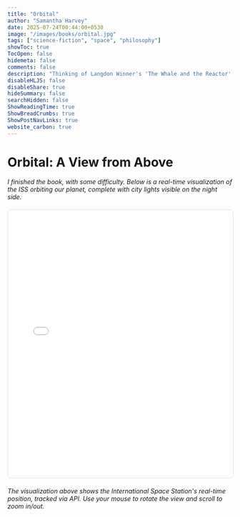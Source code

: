 ```yaml
---
title: "Orbital"
author: "Samantha Harvey"
date: 2025-07-24T00:44:00+0530
image: "/images/books/orbital.jpg"
tags: ["science-fiction", "space", "philosophy"]
showToc: true
TocOpen: false
hidemeta: false
comments: false
description: "Thinking of Langdon Winner's 'The Whale and the Reactor' in the age of AI."
disableHLJS: false
disableShare: true
hideSummary: false
searchHidden: false
ShowReadingTime: true
ShowBreadCrumbs: true
ShowPostNavLinks: true
website_carbon: true
---
```


# Orbital: A View from Above

*I finished the book, with some difficulty. Below is a real-time visualization of the ISS orbiting our planet, complete with city lights visible on the night side.*

<div style="height: 600px; width: 100%; border: 1px solid #ddd; border-radius: 8px; overflow: hidden; margin: 20px 0;">
<iframe 
    src="/readings/iss_animation.html" 
    width="100%" 
    height="100%" 
    frameborder="0"
    style="border: none;">
    Your browser does not support iframes. Please visit the <a href="/readings/iss_animation.html">ISS Animation</a> directly.
</iframe>
</div>

*The visualization above shows the International Space Station's real-time position, tracked via API. Use your mouse to rotate the view and scroll to zoom in/out.*

